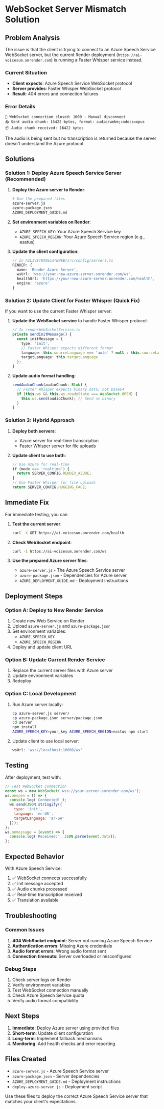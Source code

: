 # WebSocket Server Mismatch Solution

## Problem Analysis

The issue is that the client is trying to connect to an Azure Speech Service WebSocket server, but the current Render deployment (`https://ai-voicesum.onrender.com`) is running a Faster Whisper service instead.

### Current Situation
- **Client expects**: Azure Speech Service WebSocket protocol
- **Server provides**: Faster Whisper WebSocket protocol
- **Result**: 404 errors and connection failures

### Error Details
```
🔌 WebSocket connection closed: 1000 - Manual disconnect
📤 Sent audio chunk: 16422 bytes, format: audio/webm;codecs=opus
📦 Audio chunk received: 16422 bytes
```

The audio is being sent but no transcription is returned because the server doesn't understand the Azure protocol.

## Solutions

### Solution 1: Deploy Azure Speech Service Server (Recommended)

1. **Deploy the Azure server to Render**:
   ```bash
   # Use the prepared files
   azure-server.js
   azure-package.json
   AZURE_DEPLOYMENT_GUIDE.md
   ```

2. **Set environment variables on Render**:
   - `AZURE_SPEECH_KEY`: Your Azure Speech Service key
   - `AZURE_SPEECH_REGION`: Your Azure Speech Service region (e.g., eastus)

3. **Update the client configuration**:
   ```typescript
   // In AILIVETRANSLATEWEB/src/config/servers.ts
   RENDER: {
     name: 'Render Azure Server',
     wsUrl: 'wss://your-new-azure-server.onrender.com/ws',
     healthUrl: 'https://your-new-azure-server.onrender.com/health',
     engine: 'azure'
   }
   ```

### Solution 2: Update Client for Faster Whisper (Quick Fix)

If you want to use the current Faster Whisper server:

1. **Update the WebSocket service** to handle Faster Whisper protocol:
   ```typescript
   // In renderWebSocketService.ts
   private sendInitMessage() {
     const initMessage = {
       type: 'init',
       // Faster Whisper expects different format
       language: this.sourceLanguage === 'auto' ? null : this.sourceLanguage,
       targetLanguage: this.targetLanguage
     };
   }
   ```

2. **Update audio format handling**:
   ```typescript
   sendAudioChunk(audioChunk: Blob) {
     // Faster Whisper expects binary data, not base64
     if (this.ws && this.ws.readyState === WebSocket.OPEN) {
       this.ws.send(audioChunk); // Send as binary
     }
   }
   ```

### Solution 3: Hybrid Approach

1. **Deploy both servers**:
   - Azure server for real-time transcription
   - Faster Whisper server for file uploads

2. **Update client to use both**:
   ```typescript
   // Use Azure for real-time
   if (mode === 'realtime') {
     return SERVER_CONFIG.RENDER_AZURE;
   }
   // Use Faster Whisper for file uploads
   return SERVER_CONFIG.HUGGING_FACE;
   ```

## Immediate Fix

For immediate testing, you can:

1. **Test the current server**:
   ```bash
   curl -X GET https://ai-voicesum.onrender.com/health
   ```

2. **Check WebSocket endpoint**:
   ```bash
   curl -I https://ai-voicesum.onrender.com/ws
   ```

3. **Use the prepared Azure server files**:
   - `azure-server.js` - The Azure Speech Service server
   - `azure-package.json` - Dependencies for Azure server
   - `AZURE_DEPLOYMENT_GUIDE.md` - Deployment instructions

## Deployment Steps

### Option A: Deploy to New Render Service

1. Create new Web Service on Render
2. Upload `azure-server.js` and `azure-package.json`
3. Set environment variables:
   - `AZURE_SPEECH_KEY`
   - `AZURE_SPEECH_REGION`
4. Deploy and update client URL

### Option B: Update Current Render Service

1. Replace the current server files with Azure server
2. Update environment variables
3. Redeploy

### Option C: Local Development

1. Run Azure server locally:
   ```bash
   cp azure-server.js server/
   cp azure-package.json server/package.json
   cd server
   npm install
   AZURE_SPEECH_KEY=your_key AZURE_SPEECH_REGION=eastus npm start
   ```

2. Update client to use local server:
   ```typescript
   wsUrl: 'ws://localhost:10000/ws'
   ```

## Testing

After deployment, test with:

```javascript
// Test WebSocket connection
const ws = new WebSocket('wss://your-server.onrender.com/ws');
ws.onopen = () => {
  console.log('Connected!');
  ws.send(JSON.stringify({
    type: 'init',
    language: 'en-US',
    targetLanguage: 'ar-SA'
  }));
};
ws.onmessage = (event) => {
  console.log('Received:', JSON.parse(event.data));
};
```

## Expected Behavior

With Azure Speech Service:
1. ✅ WebSocket connects successfully
2. ✅ Init message accepted
3. ✅ Audio chunks processed
4. ✅ Real-time transcription received
5. ✅ Translation available

## Troubleshooting

### Common Issues

1. **404 WebSocket endpoint**: Server not running Azure Speech Service
2. **Authentication errors**: Missing Azure credentials
3. **Audio format errors**: Wrong audio format sent
4. **Connection timeouts**: Server overloaded or misconfigured

### Debug Steps

1. Check server logs on Render
2. Verify environment variables
3. Test WebSocket connection manually
4. Check Azure Speech Service quota
5. Verify audio format compatibility

## Next Steps

1. **Immediate**: Deploy Azure server using provided files
2. **Short-term**: Update client configuration
3. **Long-term**: Implement fallback mechanisms
4. **Monitoring**: Add health checks and error reporting

## Files Created

- `azure-server.js` - Azure Speech Service server
- `azure-package.json` - Server dependencies
- `AZURE_DEPLOYMENT_GUIDE.md` - Deployment instructions
- `deploy-azure-server.js` - Deployment script

Use these files to deploy the correct Azure Speech Service server that matches your client's expectations. 